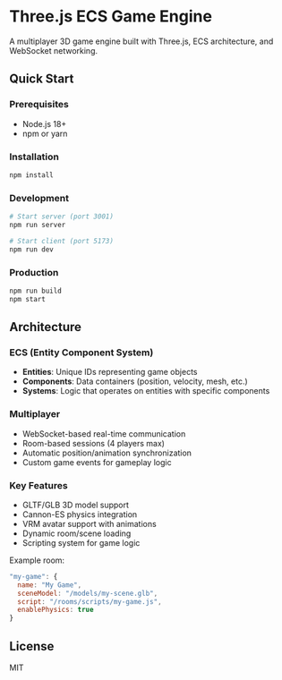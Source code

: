 # Three.js ECS Game Engine

A multiplayer 3D game engine built with Three.js, ECS architecture, and WebSocket networking.

## Quick Start

### Prerequisites
- Node.js 18+
- npm or yarn

### Installation
```bash
npm install
```

### Development
```bash
# Start server (port 3001)
npm run server

# Start client (port 5173)
npm run dev
```

### Production
```bash
npm run build
npm start
```

## Architecture

### ECS (Entity Component System)
- **Entities**: Unique IDs representing game objects
- **Components**: Data containers (position, velocity, mesh, etc.)
- **Systems**: Logic that operates on entities with specific components

### Multiplayer
- WebSocket-based real-time communication
- Room-based sessions (4 players max)
- Automatic position/animation synchronization
- Custom game events for gameplay logic

### Key Features
- GLTF/GLB 3D model support
- Cannon-ES physics integration
- VRM avatar support with animations
- Dynamic room/scene loading
- Scripting system for game logic

Example room:
```javascript
"my-game": {
  name: "My Game",
  sceneModel: "/models/my-scene.glb",
  script: "/rooms/scripts/my-game.js",
  enablePhysics: true
}
```

## License
MIT